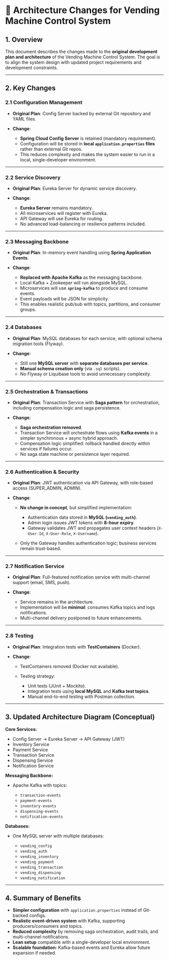 # 📄 Architecture Changes for Vending Machine Control System

## 1. Overview

This document describes the changes made to the **original development plan and architecture** of the Vending Machine Control System. The goal is to align the system design with updated project requirements and development constraints.

---

## 2. Key Changes

### 2.1 Configuration Management

- **Original Plan**: Config Server backed by external Git repository and YAML files.
- **Change**:

  - **Spring Cloud Config Server** is retained (mandatory requirement).
  - Configuration will be stored in **local `application.properties` files** rather than external Git repos.
  - This reduces complexity and makes the system easier to run in a local, single-developer environment.

---

### 2.2 Service Discovery

- **Original Plan**: Eureka Server for dynamic service discovery.
- **Change**:

  - **Eureka Server** remains mandatory.
  - All microservices will register with Eureka.
  - API Gateway will use Eureka for routing.
  - No advanced load-balancing or resilience patterns included.

---

### 2.3 Messaging Backbone

- **Original Plan**: In-memory event handling using **Spring Application Events**.
- **Change**:

  - **Replaced with Apache Kafka** as the messaging backbone.
  - Local Kafka + Zookeeper will run alongside MySQL.
  - Microservices will use **`spring-kafka`** to produce and consume events.
  - Event payloads will be JSON for simplicity.
  - This enables realistic pub/sub with topics, partitions, and consumer groups.

---

### 2.4 Databases

- **Original Plan**: MySQL databases for each service, with optional schema migration tools (Flyway).
- **Change**:

  - Still one **MySQL server** with **separate databases per service**.
  - **Manual schema creation only** (via `.sql` scripts).
  - No Flyway or Liquibase tools to avoid unnecessary complexity.

---

### 2.5 Orchestration & Transactions

- **Original Plan**: Transaction Service with **Saga pattern** for orchestration, including compensation logic and saga persistence.
- **Change**:

  - **Saga orchestration removed**.
  - Transaction Service will orchestrate flows using **Kafka events** in a simpler synchronous + async hybrid approach.
  - Compensation logic simplified: rollback handled directly within services if failures occur.
  - No saga state machine or persistence layer required.

---

### 2.6 Authentication & Security

- **Original Plan**: JWT authentication via API Gateway, with role-based access (SUPER_ADMIN, ADMIN).
- **Change**:

  - **No change in concept**, but simplified implementation:

    - Authentication data stored in **MySQL (`vending_auth`)**.
    - Admin login issues JWT tokens with **8-hour expiry**.
    - Gateway validates JWT and propagates user context headers (`X-User-Id`, `X-User-Role`, `X-Username`).

  - Only the Gateway handles authentication logic; business services remain trust-based.

---

### 2.7 Notification Service

- **Original Plan**: Full-featured notification service with multi-channel support (email, SMS, push).
- **Change**:

  - Service remains in the architecture.
  - Implementation will be **minimal**: consumes Kafka topics and logs notifications.
  - Multi-channel delivery postponed to future enhancements.

---

### 2.8 Testing

- **Original Plan**: Integration tests with **TestContainers** (Docker).
- **Change**:

  - TestContainers removed (Docker not available).
  - Testing strategy:

    - Unit tests (JUnit + Mockito).
    - Integration tests using **local MySQL** and **Kafka test topics**.
    - Manual end-to-end testing with Postman collection.

---

## 3. Updated Architecture Diagram (Conceptual)

**Core Services:**

- Config Server → Eureka Server → API Gateway (JWT)
- Inventory Service
- Payment Service
- Transaction Service
- Dispensing Service
- Notification Service

**Messaging Backbone:**

- Apache Kafka with topics:

  - `transaction-events`
  - `payment-events`
  - `inventory-events`
  - `dispensing-events`
  - `notification-events`

**Databases:**

- One MySQL server with multiple databases:

  - `vending_config`
  - `vending_auth`
  - `vending_inventory`
  - `vending_payment`
  - `vending_transaction`
  - `vending_dispensing`
  - `vending_notification`

---

## 4. Summary of Benefits

- **Simpler configuration** with `application.properties` instead of Git-backed configs.
- **Realistic event-driven system** with Kafka, supporting producers/consumers and topics.
- **Reduced complexity** by removing saga orchestration, audit trails, and multi-channel notifications.
- **Lean setup** compatible with a single-developer local environment.
- **Scalable foundation**: Kafka-based events and Eureka allow future expansion if needed.
